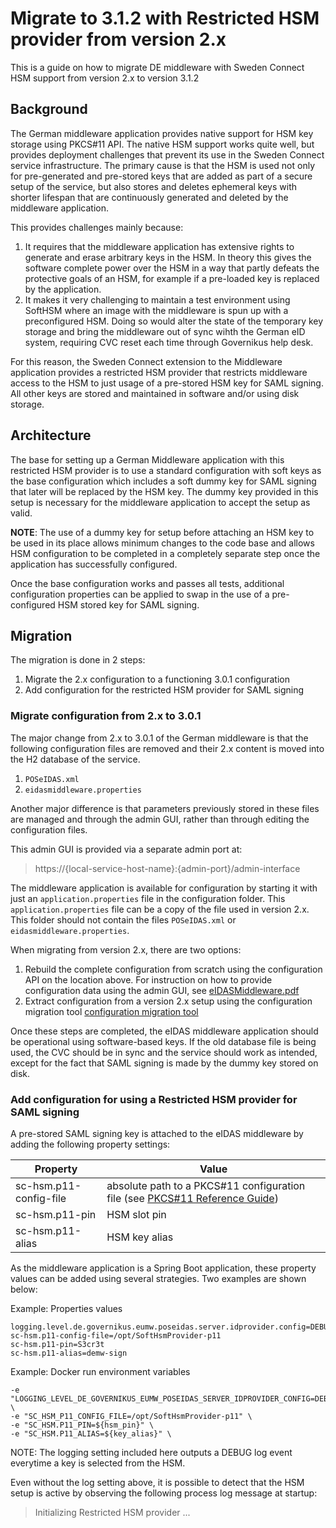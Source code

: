 # Migrate to 3.1.2 with Restricted HSM provider from version 2.x


This is a guide on how to migrate DE middleware with Sweden Connect HSM support from version 2.x to version 3.1.2

## Background

The German middleware application provides native support for HSM key storage using PKCS#11 API. 
The native HSM support works quite well, 
but provides deployment challenges that prevent its use in the Sweden Connect service infrastructure.
The primary cause is that the HSM is used not only for pre-generated and pre-stored keys that are added as part of a secure setup of the service, 
but also stores and deletes ephemeral keys with shorter lifespan that are continuously generated and deleted by the middleware application.

This provides challenges mainly because:

1) It requires that the middleware application has extensive rights to generate and erase arbitrary keys in the HSM. In theory this gives the software complete power over the HSM in a way that partly defeats the protective goals of an HSM, for example if a pre-loaded key is replaced by the application.
2) It makes it very challenging to maintain a test environment using SoftHSM where an image with the middleware is spun up with a preconfigured HSM. Doing so would alter the state of the temporary key storage and bring the middleware out of sync wihth the German eID system, requiring CVC reset each time through Governikus help desk.

For this reason, the Sweden Connect extension to the Middleware application provides a restricted HSM provider that restricts
middleware access to the HSM to just usage of a pre-stored HSM key for SAML signing. All other keys are stored
and maintained in software and/or using disk storage.


## Architecture

The base for setting up a German Middleware application with this restricted HSM provider is to use a standard configuration with soft keys as
the base configuration which includes a soft dummy key for SAML signing that later will be replaced by the HSM key. 
The dummy key provided in this setup is necessary for the middleware application to accept the setup as valid.

**NOTE**: The use of a dummy key for setup before attaching an HSM key to be used in its place allows minimum changes to the code base and
allows HSM configuration to be completed in a completely separate step once the application has successfully configured.

Once the base configuration works and passes all tests, additional configuration properties can be applied to swap in the use of a pre-configured
HSM stored key for SAML signing.

## Migration

The migration is done in 2 steps:

1) Migrate the 2.x configuration to a functioning 3.0.1 configuration
2) Add configuration for the restricted HSM provider for SAML signing


### Migrate configuration from 2.x to 3.0.1

The major change from 2.x to 3.0.1 of the German middleware is that the following configuration files are removed and their 2.x content is 
moved into the H2 database of the service.

1) `POSeIDAS.xml`
2) `eidasmiddleware.properties`

Another major difference is that parameters previously stored in these files are managed and through the admin GUI, 
rather than through editing the configuration files.

This admin GUI is provided via a separate admin port at:

> https://{local-service-host-name}:{admin-port}/admin-interface

The middleware application is available for configuration by starting it with just an `application.properties` file in the configuration folder. 
This `application.properties` file can be a copy of the file used in version 2.x. This folder should not contain the files `POSeIDAS.xml` or
`eidasmiddleware.properties`.

When migrating from version 2.x, there are two options:

1) Rebuild the complete configuration from scratch using the configuration API on the location above. For instruction on how to provide configuration data using the admin GUI, see [eIDASMiddleware.pdf](https://github.com/Governikus/eidas-middleware/releases/download/3.0.1/eIDASMiddleware.pdf)
2) Extract configuration from a version 2.x setup using the configuration migration tool [configuration migration tool](https://github.com/Governikus/eidas-middleware/tree/master/configuration-migration)

Once these steps are completed, the eIDAS middleware application should be operational using software-based keys. 
If the old database file is being used, the CVC should be in sync and the service should work as intended, 
except for the fact that SAML signing is made by the dummy key stored on disk.


### Add configuration for using a Restricted HSM provider for SAML signing

A pre-stored SAML signing key is attached to the eIDAS middleware by adding the following property settings:

| Property               | Value                                                                                                                                                          |
|------------------------|----------------------------------------------------------------------------------------------------------------------------------------------------------------|
| sc-hsm.p11-config-file | absolute path to a PKCS#11 configuration file (see [PKCS#11 Reference Guide](https://docs.oracle.com/en/java/javase/11/security/pkcs11-reference-guide1.html)) |
| sc-hsm.p11-pin         | HSM slot pin                                                                                                                                                   |
| sc-hsm.p11-alias       | HSM key alias                                                                                                                                                  |

As the middleware application is a Spring Boot application, these property values can be added using several strategies. 
Two examples are shown below:

Example: Properties values

```
logging.level.de.governikus.eumw.poseidas.server.idprovider.config=DEBUG
sc-hsm.p11-config-file=/opt/SoftHsmProvider-p11
sc-hsm.p11-pin=S3cr3t
sc-hsm.p11-alias=demw-sign
```

Example: Docker run environment variables

```
-e "LOGGING_LEVEL_DE_GOVERNIKUS_EUMW_POSEIDAS_SERVER_IDPROVIDER_CONFIG=DEBUG" \
-e "SC_HSM_P11_CONFIG_FILE=/opt/SoftHsmProvider-p11" \
-e "SC_HSM.P11_PIN=${hsm_pin}" \
-e "SC_HSM.P11_ALIAS=${key_alias}" \
```

NOTE: The logging setting included here outputs a DEBUG log event everytime a key is selected from the HSM.

Even without the log setting above, it is possible to detect that the HSM setup is active by observing the following process log message at
startup:

> Initializing Restricted HSM provider ...

